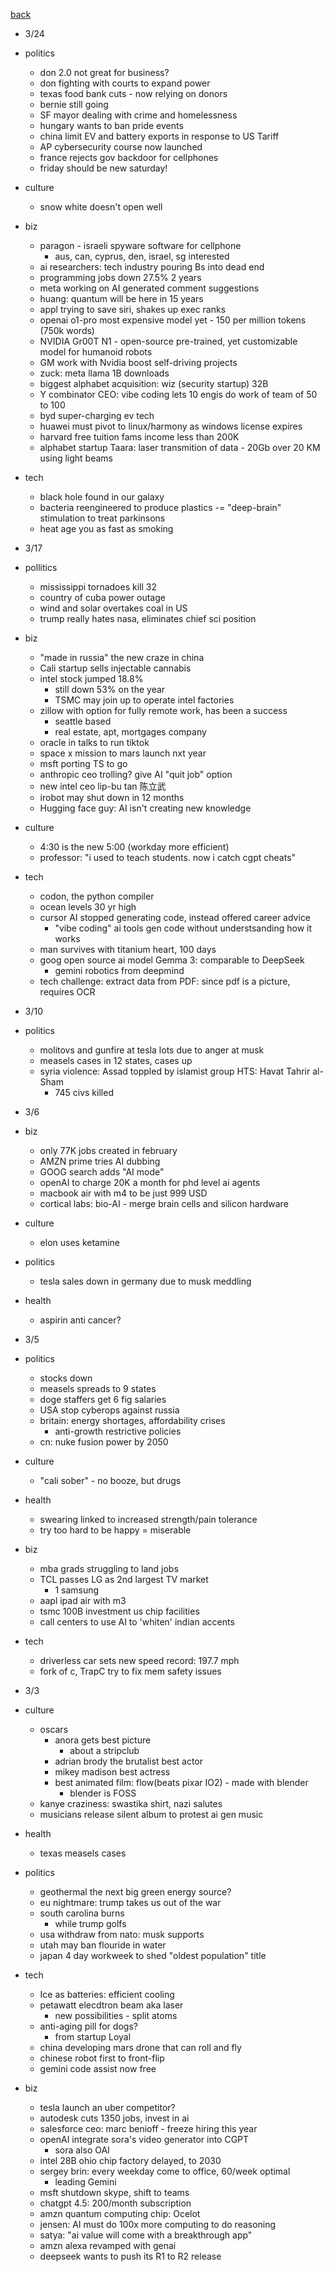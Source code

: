 [back](./index.md)

- 3/24
- politics
  - don 2.0 not great for business?
  - don fighting with courts to expand power
  - texas food bank cuts - now relying on donors
  - bernie still going
  - SF mayor dealing with crime and homelessness
  - hungary wants to ban pride events
  - china limit EV and battery exports in response to US Tariff
  - AP cybersecurity course now launched
  - france rejects gov backdoor for cellphones
  - friday should be new saturday!
- culture
  - snow white doesn't open well
- biz
  - paragon - israeli spyware software for cellphone
    - aus, can, cyprus, den, israel, sg interested
  - ai researchers: tech industry pouring Bs into dead end
  - programming jobs down 27.5% 2 years
  - meta working on AI generated comment suggestions
  - huang: quantum will be here in 15 years
  - appl trying to save siri, shakes up exec ranks
  - openai o1-pro most expensive model yet - 150 per million tokens (750k words)
  - NVIDIA Gr00T N1 - open-source pre-trained, yet customizable model for humanoid robots
  - GM work with Nvidia boost self-driving projects
  - zuck: meta llama 1B downloads
  - biggest alphabet acquisition: wiz (security startup) 32B
  - Y combinator CEO: vibe coding lets 10 engis do work of team of 50 to 100
  - byd super-charging ev tech
  - huawei must pivot to linux/harmony as windows license expires
  - harvard free tuition fams income less than 200K
  - alphabet startup Taara: laser transmition of data - 20Gb over 20 KM using light beams
- tech
  - black hole found in our galaxy
  - bacteria reengineered to produce plastics
  -= "deep-brain" stimulation to treat parkinsons
  - heat age you as fast as smoking

- 3/17
- pollitics
  - mississippi tornadoes kill 32
  - country of cuba power outage
  - wind and solar overtakes coal in US
  - trump really hates nasa, eliminates chief sci position
- biz
  - "made in russia" the new craze in china
  - Cali startup sells injectable cannabis
  - intel stock jumped 18.8%
    - still down 53% on the year
    - TSMC may join up to operate intel factories
  - zillow with option for fully remote work, has been a success
    - seattle based
    - real estate, apt, mortgages company
  - oracle in talks to run tiktok
  - space x mission to mars launch nxt year
  - msft porting TS to go
  - anthropic ceo trolling?  give AI "quit job" option
  - new intel ceo lip-bu tan 陈立武
  - irobot may shut down in 12 months
  - Hugging face guy: AI isn't creating new knowledge
- culture
  - 4:30 is the new 5:00 (workday more efficient)
  - professor: "i used to teach students.  now i catch cgpt cheats"
- tech
  - codon, the python compiler
  - ocean levels 30 yr high
  - cursor AI stopped generating code, instead offered career advice
    - "vibe coding" ai tools gen code without understsanding how it works
  - man survives with titanium heart, 100 days
  - goog open source ai model Gemma 3: comparable to DeepSeek
    - gemini robotics from deepmind
  - tech challenge: extract data from PDF: since pdf is a picture, requires OCR

- 3/10
- politics
  - molitovs and gunfire at tesla lots due to anger at musk
  - measels cases in 12 states, cases up
  - syria violence: Assad toppled by islamist group HTS: Havat Tahrir al-Sham
    - 745 civs killed

- 3/6
- biz
  - only 77K jobs created in february
  - AMZN prime tries AI dubbing
  - GOOG search adds "AI mode"
  - openAI to charge 20K a month for phd level ai agents
  - macbook air with m4 to be just 999 USD
  - cortical labs: bio-AI - merge brain cells and silicon hardware
- culture
  - elon uses ketamine
- politics
  - tesla sales down in germany due to musk meddling
- health
  - aspirin anti cancer?

- 3/5
- politics
  - stocks down
  - measels spreads to 9 states
  - doge staffers get 6 fig salaries
  - USA stop cyberops against russia
  - britain: energy shortages, affordability crises
    - anti-growth restrictive policies
  - cn: nuke fusion power by 2050
- culture
  - "cali sober" - no booze, but drugs
- health
  - swearing linked to increased strength/pain tolerance
  - try too hard to be happy = miserable
- biz
  - mba grads struggling to land jobs
  - TCL passes LG as 2nd largest TV market
    - 1 samsung
  - aapl ipad air with m3
  - tsmc 100B investment us chip facilities
  - call centers to use AI to 'whiten' indian accents
- tech
  - driverless car sets new speed record: 197.7 mph
  - fork of c, TrapC try to fix mem safety issues


- 3/3
- culture
  - oscars
    - anora gets best picture
      - about a stripclub
    - adrian brody the brutalist best actor
    - mikey madison best actress
    - best animated film: flow(beats pixar IO2) - made with blender
      - blender is FOSS
  - kanye craziness: swastika shirt, nazi salutes
  - musicians release silent album to protest ai gen music
- health
  - texas measels cases
- politics
  - geothermal the next big green energy source?
  - eu nightmare: trump takes us out of the war
  - south carolina burns
    - while trump golfs
  - usa withdraw from nato: musk supports
  - utah may ban flouride in water
  - japan 4 day workweek to shed "oldest population" title
- tech
  - Ice as batteries: efficient cooling
  - petawatt elecdtron beam aka laser
    - new possibilities - split atoms
  - anti-aging pill for dogs?
    - from startup Loyal
  - china developing mars drone that can roll and fly
  - chinese robot first to front-flip
  - gemini code assist now free
- biz
  - tesla launch an uber competitor?
  - autodesk cuts 1350 jobs, invest in ai
  - salesforce ceo: marc benioff - freeze hiring this year
  - openAI integrate sora's video generator into CGPT
    - sora also OAI
  - intel 28B ohio chip factory delayed, to 2030
  - sergey brin: every weekday come to office, 60/week optimal
    - leading Gemini
  - msft shutdown skype, shift to teams
  - chatgpt 4.5: 200/month subscription
  - amzn quantum computing chip: Ocelot
  - jensen: AI must do 100x more computing to do reasoning
  - satya: "ai value will come with a breakthrough app"
  - amzn alexa revamped with genai
  - deepseek wants to push its R1 to R2 release
